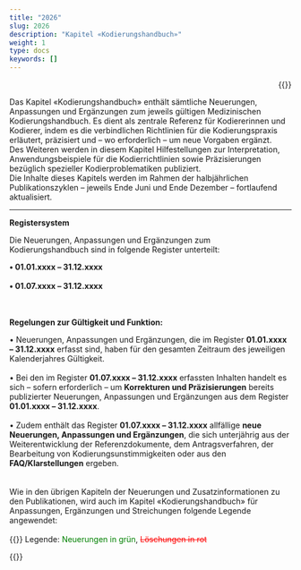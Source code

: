 ```yaml
---
title: "2026"
slug: 2026
description: "Kapitel «Kodierungshandbuch»"
weight: 1
type: docs
keywords: []
---
```

<p style="text-align: right;">{{<printButton>}}

  
Das Kapitel «Kodierungshandbuch» enthält sämtliche Neuerungen, Anpassungen und Ergänzungen zum jeweils gültigen Medizinischen Kodierungshandbuch.
Es dient als zentrale Referenz für Kodiererinnen und Kodierer, indem es die verbindlichen Richtlinien für die Kodierungspraxis erläutert, präzisiert und – wo erforderlich – um neue Vorgaben ergänzt.<br>
Des Weiteren werden in diesem Kapitel Hilfestellungen zur Interpretation, Anwendungsbeispiele für die Kodierrichtlinien sowie Präzisierungen bezüglich spezieller Kodierproblematiken publiziert.<br>
Die Inhalte dieses Kapitels werden im Rahmen der halbjährlichen Publikationszyklen – jeweils Ende Juni und Ende Dezember – fortlaufend aktualisiert.
________________________________________
**Registersystem**

Die Neuerungen, Anpassungen und Ergänzungen zum Kodierungshandbuch sind in folgende Register unterteilt:

**•	01.01.xxxx – 31.12.xxxx**
<br>
<br>
**•	01.07.xxxx – 31.12.xxxx**
<br>  
<br>

**Regelungen zur Gültigkeit und Funktion:**

•	Neuerungen, Anpassungen und Ergänzungen, die im Register **01.01.xxxx – 31.12.xxxx** erfasst sind, haben für den gesamten Zeitraum des jeweiligen Kalenderjahres Gültigkeit.
<br>
<br>
•	Bei den im Register **01.07.xxxx – 31.12.xxxx** erfassten Inhalten handelt es sich – sofern erforderlich – um **Korrekturen und Präzisierungen** bereits publizierter Neuerungen, Anpassungen und Ergänzungen aus dem Register **01.01.xxxx – 31.12.xxxx**.
<br>
<br>
•	Zudem enthält das Register **01.07.xxxx – 31.12.xxxx** allfällige **neue Neuerungen, Anpassungen und Ergänzungen**, die sich unterjährig aus der Weiterentwicklung der Referenzdokumente, dem Antragsverfahren, der Bearbeitung von Kodierungsunstimmigkeiten oder aus den **FAQ/Klarstellungen** ergeben.
<br>
<br>
<br>
Wie in den übrigen Kapiteln der Neuerungen und Zusatzinformationen zu den Publikationen, wird auch im Kapitel «Kodierungshandbuch» für Anpassungen, Ergänzungen und Streichungen folgende Legende angewendet:
<br>  
  {{<markdown>}}
  Legende: <font color="green">Neuerungen in grün</font>, <font color="red">~~Löschungen in rot~~</font>
  
{{</markdown>}}

